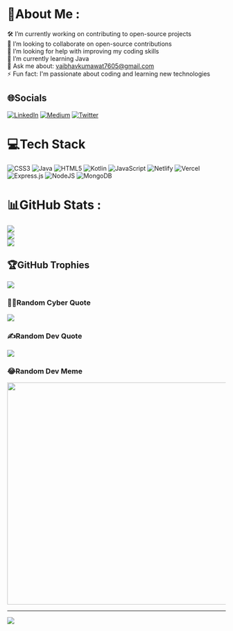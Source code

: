# 💫About Me :
🛠️ I’m currently working on contributing to open-source projects  
🤝 I’m looking to collaborate on open-source contributions  
🧠 I’m looking for help with improving my coding skills  
🌱 I’m currently learning Java  
💬 Ask me about: vaibhavkumawat7605@gmail.com  
⚡ Fun fact: I'm passionate about coding and learning new technologies  


## 🌐Socials
[![LinkedIn](https://img.shields.io/badge/LinkedIn-%230077B5.svg?logo=linkedin&logoColor=white)](https://www.linkedin.com/in/vaibhav-kumawat-443188283/) [![Medium](https://img.shields.io/badge/Medium-12100E?logo=medium&logoColor=white)](https://medium.com/@vaibhavkumawat7605) [![Twitter](https://img.shields.io/badge/Twitter-%231DA1F2.svg?logo=Twitter&logoColor=white)](https://twitter.com/Vaibh_av_07) 

# 💻Tech Stack
![CSS3](https://img.shields.io/badge/css3-%231572B6.svg?style=for-the-badge&logo=css3&logoColor=white) ![Java](https://img.shields.io/badge/java-%23ED8B00.svg?style=for-the-badge&logo=java&logoColor=white) ![HTML5](https://img.shields.io/badge/html5-%23E34F26.svg?style=for-the-badge&logo=html5&logoColor=white) ![Kotlin](https://img.shields.io/badge/kotlin-%230095D5.svg?style=for-the-badge&logo=kotlin&logoColor=white) ![JavaScript](https://img.shields.io/badge/javascript-%23323330.svg?style=for-the-badge&logo=javascript&logoColor=%23F7DF1E) ![Netlify](https://img.shields.io/badge/netlify-%23000000.svg?style=for-the-badge&logo=netlify&logoColor=#00C7B7) ![Vercel](https://img.shields.io/badge/vercel-%23000000.svg?style=for-the-badge&logo=vercel&logoColor=white) ![Express.js](https://img.shields.io/badge/express.js-%23404d59.svg?style=for-the-badge&logo=express&logoColor=%2361DAFB) ![NodeJS](https://img.shields.io/badge/node.js-6DA55F?style=for-the-badge&logo=node.js&logoColor=white) ![MongoDB](https://img.shields.io/badge/MongoDB-%234ea94b.svg?style=for-the-badge&logo=mongodb&logoColor=white)
# 📊GitHub Stats :
![](https://github-readme-stats.vercel.app/api?username=Va16hav07&theme=nightowl&hide_border=false&include_all_commits=false&count_private=false)<br/>
![](https://github-readme-streak-stats.herokuapp.com/?user=Va16hav07&theme=nightowl&hide_border=false)<br/>
![](https://github-readme-stats.vercel.app/api/top-langs/?username=Va16hav07&theme=nightowl&hide_border=false&include_all_commits=false&count_private=false&layout=compact)

## 🏆GitHub Trophies
![](https://github-trophies.vercel.app/?username=Va16hav07&theme=dark_dimmed&no-frame=true&no-bg=true&margin-w=4)

### 🧑‍💻Random Cyber Quote
![](https://github-readme-cyber-quotes.vercel.app/api?type=horizontal&theme=dark)

### ✍️Random Dev Quote
![](https://quotes-github-readme.vercel.app/api?type=horizontal&theme=dark)

### 😂Random Dev Meme
<img src="https://random-memer.herokuapp.com/" width="512px"/>

---
[![](https://visitcount.itsvg.in/api?id=Va16hav07&icon=5&color=0)](https://visitcount.itsvg.in)
